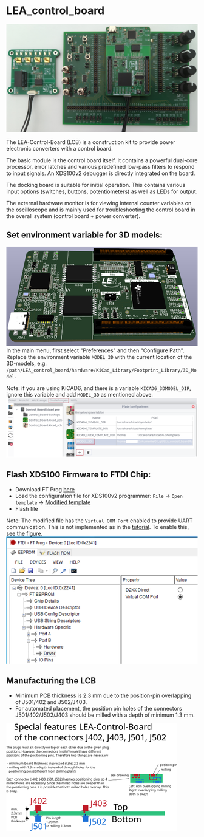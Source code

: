 # LEA_control_board

![](documentation/lcb_all_pcbs.png)    

The LEA-Control-Board (LCB) is a construction kit to provide power electronic converters with a control board.

The basic module is the control board itself. It contains a powerful dual-core processor, error latches and various predefined low-pass filters to respond to input signals. An XDS100v2 debugger is directly integrated on the board. 

The docking board is suitable for initial operation. This contains various input options (switches, buttons, potentiometers) as well as LEDs for output.

The external hardware monitor is for viewing internal counter variables on the oscilloscope and is mainly used for troubleshooting the control board in the overall system (control board + power converter).

## Set environment variable for 3D models:
![](documentation/3d_model.png)
In the main menu, first select "Preferences" and then "Configure Path".
Replace the environment variable `MODEL_3D` with the current location of the 3D-models, e.g. `/path/LEA_control_board/hardware/KiCad_Library/Footprint_Library/3D_Model`. 

Note: if you are using KiCAD6, and there is a variable `KICAD6_3DMODEL_DIR`, ignore this variable and add `MODEL_3D` as mentioned above.
![](documentation/00_KiCAD_settings/3d_model_path_preferences.png)


## Flash XDS100 Firmware to FTDI Chip:

 * Download FT Prog [here](https://ftdichip.com/utilities/)
 * Load the configuration file for XDS100v2 programmer: `File` -> `Open template` -> [Modified template](/software/01_Control_boards/XDS100v2_UART.xml)
 * Flash file

Note: 
The modified file has the `Virtual COM Port` enabled to provide UART communication. This is not implemented as in the [tutorial](https://www.youtube.com/watch?v=vZaF5ckf3OQ). To enable this, see the figure. 
![](/software/01_Control_boards/virtual_com_port.png)

## Manufacturing the LCB
 * Minimum PCB thickness is 2.3 mm due to the position-pin overlapping of J501/402 and J502/J403.
 * For automated placement, the position pin holes of the connectors J501/402/J502/J403 should be milled with a depth of minimum 1.3 mm. 
 
![](/documentation/01_Control_boards/LCB-CCB-01/PCB_Manufacturing.png)

